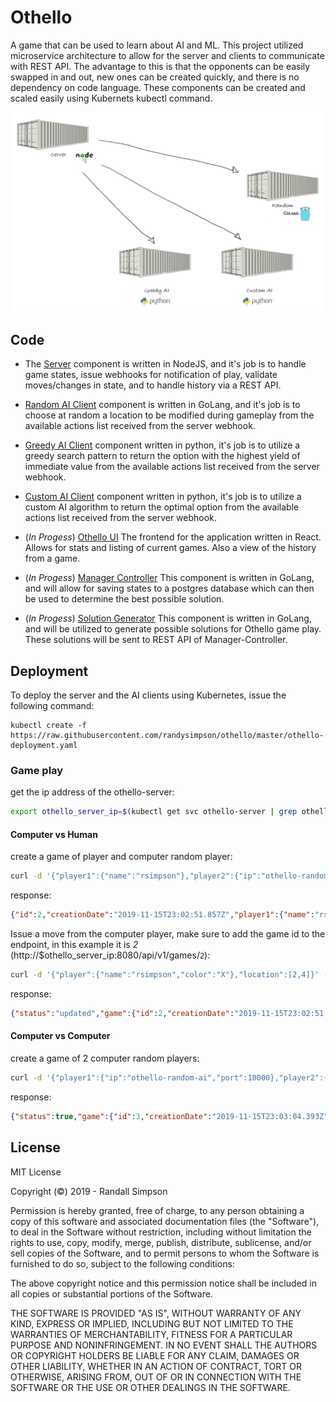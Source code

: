 # Othello

A game that can be used to learn about AI and ML.  This project utilized microservice architecture to allow for the server and clients to communicate with REST API.  The advantage to this is that the opponents can be easily swapped in and out, new ones can be created quickly, and there is no dependency on code language.  These components can be created and scaled easily using Kubernets kubectl command.

![Microservices](https://github.com/randysimpson/othello/raw/master/microservices.PNG "Microservices")

## Code

* The [Server](https://github.com/randysimpson/othello/tree/master/server) component is written in NodeJS, and it's job is to handle game states, issue webhooks for notification of play, validate moves/changes in state, and to handle history via a REST API.

* [Random AI Client](https://github.com/randysimpson/othello/tree/master/random) component is written in GoLang, and it's job is to choose at random a location to be modified during gameplay from the available actions list received from the server webhook.

* [Greedy AI Client](https://github.com/randysimpson/othello/tree/master/greedy) component written in python, it's job is to utilize a greedy search pattern to return the option with the highest yield of immediate value from the available actions list received from the server webhook.

* [Custom AI Client](https://github.com/randysimpson/othello/tree/master/custom) component written in python, it's job is to utilize a custom AI algorithm to return the optimal option from the available actions list received from the server webhook.

* (*In Progess*) [Othello UI](https://github.com/randysimpson/othello/tree/master/othello-ui) The frontend for the application written in React.  Allows for stats and listing of current games.  Also a view of the history from a game.

* (*In Progess*) [Manager Controller](https://github.com/randysimpson/othello/tree/master/manager-controller) This component is written in GoLang, and will allow for saving states to a postgres database which can then be used to determine the best possible solution.

* (*In Progess*) [Solution Generator](https://github.com/randysimpson/othello/tree/master/solution-generator) This component is written in GoLang, and will be utilized to generate possible solutions for Othello game play.  These solutions will be sent to REST API of Manager-Controller.

## Deployment

To deploy the server and the AI clients using Kubernetes, issue the following command:

```
kubectl create -f https://raw.githubusercontent.com/randysimpson/othello/master/othello-deployment.yaml
```

### Game play

get the ip address of the othello-server:

```sh
export othello_server_ip=$(kubectl get svc othello-server | grep othello | awk '{split($0, a, " "); print a[3]}')
```

#### Computer vs Human

create a game of player and computer random player:

```sh
curl -d '{"player1":{"name":"rsimpson"},"player2":{"ip":"othello-random-ai","port":10000}}' -H "Content-Type: application/json" -X POST http://$othello_server_ip:8080/api/v1/games
```

response:

```json
{"id":2,"creationDate":"2019-11-15T23:02:51.857Z","player1":{"name":"rsimpson","color":"X"},"player2":{"ip":"othello-random-ai","port":10000,"color":"O"},"status":{"message":"Waiting for Player 1","date":"2019-11-15T23:02:51.857Z","player":{"name":"rsimpson","color":"X"},"score":{"player1":2,"player2":2},"availableActions":[[3,5],[5,3],[4,2],[2,4]]},"state":[[" "," "," "," "," "," "," "," "],[" "," "," "," "," "," "," "," "],[" "," "," "," "," "," "," "," "],[" "," "," ","X","O"," "," "," "],[" "," "," ","O","X"," "," "," "],[" "," "," "," "," "," "," "," "],[" "," "," "," "," "," "," "," "],[" "," "," "," "," "," "," "," "]],"history":[]}
```

Issue a move from the computer player, make sure to add the game id to the endpoint, in this example it is *2* (http://$othello_server_ip:8080/api/v1/games/`2`):

```sh
curl -d '{"player":{"name":"rsimpson","color":"X"},"location":[2,4]}' -H "Content-Type: application/json" -X PUT http://$othello_server_ip:8080/api/v1/games/2
```

response:

```json
{"status":"updated","game":{"id":2,"creationDate":"2019-11-15T23:02:51.857Z","player1":{"name":"rsimpson","color":"X"},"player2":{"ip":"othello-random-ai","port":10000,"color":"O"},"status":{"message":"Waiting for Player 1","date":"2019-11-15T23:14:43.748Z","player":{"name":"rsimpson","color":"X"},"score":{"player1":3,"player2":3},"availableActions":[[5,5],[5,3],[5,6],[5,4],[5,2]]},"state":[[" "," "," "," "," "," "," "," "],[" "," "," "," "," "," "," "," "],[" "," "," "," ","X"," "," "," "],[" "," "," ","X","X"," "," "," "],[" "," "," ","O","O","O"," "," "],[" "," "," "," "," "," "," "," "],[" "," "," "," "," "," "," "," "],[" "," "," "," "," "," "," "," "]],"history":[[[" "," "," "," "," "," "," "," "],[" "," "," "," "," "," "," "," "],[" "," "," "," "," "," "," "," "],[" "," "," ","X","O"," "," "," "],[" "," "," ","O","X"," "," "," "],[" "," "," "," "," "," "," "," "],[" "," "," "," "," "," "," "," "],[" "," "," "," "," "," "," "," "]],[[" "," "," "," "," "," "," "," "],[" "," "," "," "," "," "," "," "],[" "," "," "," ","X"," "," "," "],[" "," "," ","X","X"," "," "," "],[" "," "," ","O","X"," "," "," "],[" "," "," "," "," "," "," "," "],[" "," "," "," "," "," "," "," "],[" "," "," "," "," "," "," "," "]]]}}
```

#### Computer vs Computer

create a game of 2 computer random players:

```sh
curl -d '{"player1":{"ip":"othello-random-ai","port":10000},"player2":{"ip":"othello-random-ai","port":10000}}' -H "Content-Type: application/json" -X POST http://$othello_server_ip:8080/api/v1/games
```

response:

```json
{"status":true,"game":{"id":3,"creationDate":"2019-11-15T23:03:04.393Z","player1":{"ip":"othello-random-ai","port":10000,"color":"X"},"player2":{"ip":"othello-random-ai","port":10000,"color":"O"},"status":{"message":"Completed winner is O","date":"2019-11-15T23:03:04.640Z","player":{"ip":"othello-random-ai","port":10000,"color":"O"},"score":{"player1":29,"player2":35},"availableActions":[],"winner":{"ip":"othello-random-ai","port":10000,"color":"O"},"complete":true},"state":[["O","O","X","X","X","X","X","X"],["O","O","X","X","O","O","O","O"],["O","O","X","O","O","O","O","X"],["O","X","O","O","O","O","X","X"],["O","X","O","O","O","O","X","X"],["O","O","O","O","O","X","O","X"],["O","O","O","O","X","O","X","X"],["X","X","X","X","X","X","X","X"]],"history":[[[" "," "," "," "," "," "," "," "],[" "," "," "," "," "," "," "," "],[" "," "," "," "," "," "," "," "],[" "," "," ","X","O"," "," "," "],[" "," "," ","O","X"," "," "," "],[" "," "," "," "," "," "," "," "],[" "," "," "," "," "," "," "," "],[" "," "," "," "," "," "," "," "]],[[" "," "," "," "," "," "," "," "],[" "," "," "," "," "," "," "," "],[" "," "," "," "," "," "," "," "],[" "," "," ","X","O"," "," "," "],[" "," "," ","X","X"," "," "," "],[" "," "," ","X"," "," "," "," "],[" "," "," "," "," "," "," "," "],[" "," "," "," "," "," "," "," "]],[[" "," "," "," "," "," "," "," "],[" "," "," "," "," "," "," "," "],[" "," "," "," "," "," "," "," "],[" "," ","O","O","O"," "," "," "],[" "," "," ","X","X"," "," "," "],[" "," "," ","X"," "," "," "," "],[" "," "," "," "," "," "," "," "],[" "," "," "," "," "," "," "," "]],[[" "," "," "," "," "," "," "," "],[" "," "," "," "," "," "," "," "],[" "," "," "," "," ","X"," "," "],[" "," ","O","O","X"," "," "," "],[" "," "," ","X","X"," "," "," "],[" "," "," ","X"," "," "," "," "],[" "," "," "," "," "," "," "," "],[" "," "," "," "," "," "," "," "]],[[" "," "," "," "," "," "," "," "],[" "," "," "," "," "," "," "," "],[" "," "," "," "," ","X"," "," "],[" "," ","O","O","X"," "," "," "],[" "," "," ","O","X"," "," "," "],[" "," "," ","O"," "," "," "," "],[" "," "," ","O"," "," "," "," "],[" "," "," "," "," "," "," "," "]],[[" "," "," "," "," "," "," "," "],[" "," "," "," "," "," "," "," "],[" "," "," "," "," ","X"," "," "],[" "," ","O","O","X"," "," "," "],[" "," "," ","X","X"," "," "," "],[" "," ","X","O"," "," "," "," "],[" "," "," ","O"," "," "," "," "],[" "," "," "," "," "," "," "," "]],[[" "," "," "," "," "," "," "," "],[" "," "," "," "," "," "," "," "],[" "," "," "," "," ","X"," "," "],[" "," ","O","O","X"," "," "," "],[" "," "," ","X","X"," "," "," "],[" ","O","O","O"," "," "," "," "],[" "," "," ","O"," "," "," "," "],[" "," "," "," "," "," "," "," "]],[[" "," "," "," "," "," "," "," "],[" "," "," "," "," "," "," "," "],[" "," "," "," "," ","X"," "," "],[" "," ","O","O","X"," "," "," "],[" "," "," ","X","X"," "," "," "],[" ","O","O","X"," "," "," "," "],[" "," "," ","X"," "," "," "," "],[" "," "," ","X"," "," "," "," "]],[[" "," "," "," "," "," "," "," "],[" "," "," "," "," "," "," "," "],[" "," "," "," "," ","X"," "," "],[" "," ","O","O","X"," "," "," "],[" "," "," ","O","X"," "," "," "],[" ","O","O","O","O"," "," "," "],[" "," "," ","X"," "," "," "," "],[" "," "," ","X"," "," "," "," "]],[[" "," "," "," "," "," "," "," "],[" "," "," "," "," "," "," "," "],[" "," "," "," "," ","X"," "," "],[" "," ","O","O","X"," "," "," "],[" "," "," ","O","X"," "," "," "],[" ","O","O","O","X"," "," "," "],[" "," "," ","X","X"," "," "," "],[" "," "," ","X"," "," "," "," "]],[[" "," "," "," "," "," "," "," "],[" "," "," "," "," "," "," "," "],[" "," "," "," "," ","X"," "," "],[" "," ","O","O","X"," "," "," "],[" "," "," ","O","O"," "," "," "],[" ","O","O","O","O","O"," "," "],[" "," "," ","X","X"," "," "," "],[" "," "," ","X"," "," "," "," "]],[[" "," "," "," "," "," "," "," "],[" "," "," "," "," "," "," "," "],[" "," "," "," "," ","X"," "," "],[" "," ","O","O","X"," "," "," "],[" "," "," ","O","O","X"," "," "],[" ","O","O","O","X","O"," "," "],[" "," "," ","X","X"," "," "," "],[" "," "," ","X"," "," "," "," "]],[[" "," "," "," "," "," "," "," "],[" "," "," "," "," "," "," "," "],[" "," "," "," "," ","X"," "," "],[" "," ","O","O","X"," "," "," "],[" "," "," ","O","O","X"," "," "],[" ","O","O","O","X","O"," "," "],[" "," "," ","X","O"," "," "," "],[" "," "," ","X"," ","O"," "," "]],[[" "," "," "," "," "," "," "," "],[" "," "," "," "," "," "," "," "],[" "," "," "," "," ","X"," "," "],[" "," ","O","O","X"," "," "," "],[" "," "," ","O","O","X","X"," "],[" ","O","O","O","X","X"," "," "],[" "," "," ","X","X"," "," "," "],[" "," "," ","X"," ","O"," "," "]],[[" "," "," "," "," "," "," "," "],[" "," "," "," "," "," ","O"," "],[" "," "," "," "," ","O"," "," "],[" "," ","O","O","O"," "," "," "],[" "," "," ","O","O","X","X"," "],[" ","O","O","O","X","X"," "," "],[" "," "," ","X","X"," "," "," "],[" "," "," ","X"," ","O"," "," "]],[[" "," "," "," "," "," "," "," "],[" "," "," "," "," "," ","O"," "],[" "," "," ","X"," ","O"," "," "],[" "," ","O","X","X"," "," "," "],[" "," "," ","X","O","X","X"," "],[" ","O","O","X","X","X"," "," "],[" "," "," ","X","X"," "," "," "],[" "," "," ","X"," ","O"," "," "]],[[" "," "," "," "," "," "," "," "],[" "," "," "," "," "," ","O"," "],[" "," "," ","X"," ","O"," "," "],[" "," ","O","X","X"," "," "," "],[" "," "," ","X","O","O","O","O"],[" ","O","O","X","X","X"," "," "],[" "," "," ","X","X"," "," "," "],[" "," "," ","X"," ","O"," "," "]],[[" "," "," "," "," "," "," "," "],[" "," "," "," "," "," ","O"," "],[" "," "," ","X"," ","O"," "," "],[" ","X","X","X","X"," "," "," "],[" "," "," ","X","O","O","O","O"],[" ","O","O","X","X","X"," "," "],[" "," "," ","X","X"," "," "," "],[" "," "," ","X"," ","O"," "," "]],[[" "," "," "," "," "," "," "," "],[" "," "," "," "," "," ","O"," "],[" "," "," ","X"," ","O"," "," "],[" ","X","X","X","X"," "," "," "],[" "," "," ","X","O","O","O","O"],[" ","O","O","O","X","X"," "," "],[" "," ","O","X","X"," "," "," "],[" "," "," ","X"," ","O"," "," "]],[[" "," "," "," "," "," "," "," "],[" "," "," "," "," "," ","O"," "],[" "," "," ","X"," ","O"," "," "],[" ","X","X","X","X"," "," "," "],[" ","X"," ","X","O","O","O","O"],[" ","O","X","O","X","X"," "," "],[" "," ","O","X","X"," "," "," "],[" "," "," ","X"," ","O"," "," "]],[[" "," "," "," "," "," "," "," "],[" "," "," "," "," "," ","O"," "],[" "," ","O","X"," ","O"," "," "],[" ","X","X","O","X"," "," "," "],[" ","X"," ","X","O","O","O","O"],[" ","O","X","O","X","X"," "," "],[" "," ","O","X","X"," "," "," "],[" "," "," ","X"," ","O"," "," "]],[[" "," "," "," "," "," "," ","X"],[" "," "," "," "," "," ","X"," "],[" "," ","O","X"," ","X"," "," "],[" ","X","X","O","X"," "," "," "],[" ","X"," ","X","O","O","O","O"],[" ","O","X","O","X","X"," "," "],[" "," ","O","X","X"," "," "," "],[" "," "," ","X"," ","O"," "," "]],[[" "," "," "," "," "," "," ","X"],[" "," "," "," "," "," ","X"," "],[" "," ","O","X"," ","X"," "," "],[" ","O","X","O","X"," "," "," "],["O","X"," ","X","O","O","O","O"],[" ","O","X","O","X","X"," "," "],[" "," ","O","X","X"," "," "," "],[" "," "," ","X"," ","O"," "," "]],[[" "," "," "," "," "," "," ","X"],[" ","X"," "," "," "," ","X"," "],[" "," ","X","X"," ","X"," "," "],[" ","O","X","X","X"," "," "," "],["O","X"," ","X","X","O","O","O"],[" ","O","X","O","X","X"," "," "],[" "," ","O","X","X"," "," "," "],[" "," "," ","X"," ","O"," "," "]],[[" "," "," "," "," "," "," ","X"],[" ","X"," "," "," "," ","X"," "],[" "," ","X","X"," ","X"," "," "],[" ","O","X","X","X"," "," "," "],["O","X"," ","X","X","O","O","O"],[" ","O","X","O","O","O","O"," "],[" "," ","O","X","X"," "," "," "],[" "," "," ","X"," ","O"," "," "]],[[" "," "," "," "," "," "," ","X"],[" ","X"," "," "," "," ","X"," "],[" "," ","X","X"," ","X"," "," "],[" ","O","X","X","X"," ","X"," "],["O","X"," ","X","X","X","O","O"],[" ","O","X","O","X","O","O"," "],[" "," ","O","X","X"," "," "," "],[" "," "," ","X"," ","O"," "," "]],[[" "," "," "," "," "," "," ","X"],[" ","X"," "," "," "," ","X"," "],[" "," ","X","X"," ","X","O"," "],[" ","O","X","X","X"," ","O"," "],["O","X"," ","X","X","X","O","O"],[" ","O","X","O","X","O","O"," "],[" "," ","O","X","X"," "," "," "],[" "," "," ","X"," ","O"," "," "]],[[" "," "," "," "," "," "," ","X"],[" ","X"," "," "," "," ","X"," "],[" "," ","X","X"," ","X","O"," "],[" ","O","X","X","X"," ","O"," "],["O","X"," ","X","X","X","O","O"],[" ","O","X","O","X","X","X","X"],[" "," ","O","X","X"," "," "," "],[" "," "," ","X"," ","O"," "," "]],[[" "," "," "," "," "," "," ","X"],[" ","X"," "," "," "," ","X"," "],[" "," ","X","X"," ","X","O"," "],[" ","O","X","X","X"," ","O"," "],["O","X"," ","X","X","X","O","O"],[" ","O","X","O","X","X","X","O"],[" "," ","O","X","X"," "," ","O"],[" "," "," ","X"," ","O"," "," "]],[[" "," "," "," "," "," "," ","X"],[" ","X"," "," "," "," ","X"," "],[" "," ","X","X"," ","X","O"," "],[" ","O","X","X","X"," ","O"," "],["O","X"," ","X","X","X","O","O"],[" ","O","X","O","X","X","X","O"],[" "," ","X","X","X"," "," ","O"],[" "," ","X","X"," ","O"," "," "]],[[" "," "," "," "," "," "," ","X"],[" ","X"," "," "," "," ","X"," "],[" "," ","X","X"," ","X","O"," "],[" ","O","X","X","X"," ","O"," "],["O","O","O","O","O","O","O","O"],[" ","O","X","O","X","X","X","O"],[" "," ","X","X","X"," "," ","O"],[" "," ","X","X"," ","O"," "," "]],[[" "," "," "," "," "," "," ","X"],[" ","X"," "," "," "," ","X"," "],[" "," ","X","X"," ","X","X","X"],[" ","O","X","X","X"," ","X"," "],["O","O","O","O","O","X","O","O"],[" ","O","X","O","X","X","X","O"],[" "," ","X","X","X"," "," ","O"],[" "," ","X","X"," ","O"," "," "]],[[" "," "," "," "," "," "," ","X"],[" ","X"," ","O"," "," ","X"," "],[" "," ","O","O"," ","X","X","X"],[" ","O","X","O","X"," ","X"," "],["O","O","O","O","O","X","O","O"],[" ","O","X","O","X","X","X","O"],[" "," ","X","X","X"," "," ","O"],[" "," ","X","X"," ","O"," "," "]],[[" "," "," "," "," "," "," ","X"],[" ","X"," ","O"," "," ","X"," "],[" "," ","O","O"," ","X","X","X"],[" ","O","X","O","X"," ","X"," "],["O","X","O","O","O","X","O","O"],["X","X","X","O","X","X","X","O"],[" "," ","X","X","X"," "," ","O"],[" "," ","X","X"," ","O"," "," "]],[[" "," "," "," "," "," "," ","X"],[" ","X"," ","O"," "," ","X"," "],[" "," ","O","O"," ","X","X","X"],[" ","O","X","O","X"," ","X"," "],["O","X","O","O","O","X","O","O"],["X","X","X","O","X","X","X","O"],[" "," ","O","X","X"," "," ","O"],[" ","O","X","X"," ","O"," "," "]],[[" "," "," "," "," "," "," ","X"],[" ","X"," ","O"," "," ","X"," "],[" "," ","O","O"," ","X","X","X"],[" ","O","X","O","X"," ","X"," "],["O","X","O","O","O","X","O","O"],["X","X","X","O","X","X","X","O"],[" "," ","O","X","X"," "," ","O"],["X","X","X","X"," ","O"," "," "]],[["O"," "," "," "," "," "," ","X"],[" ","O"," ","O"," "," ","X"," "],[" "," ","O","O"," ","X","X","X"],[" ","O","X","O","X"," ","X"," "],["O","X","O","O","O","X","O","O"],["X","X","X","O","X","X","X","O"],[" "," ","O","X","X"," "," ","O"],["X","X","X","X"," ","O"," "," "]],[["O"," "," ","X"," "," "," ","X"],[" ","O"," ","X"," "," ","X"," "],[" "," ","O","X"," ","X","X","X"],[" ","O","X","X","X"," ","X"," "],["O","X","O","X","O","X","O","O"],["X","X","X","X","X","X","X","O"],[" "," ","O","X","X"," "," ","O"],["X","X","X","X"," ","O"," "," "]],[["O"," "," ","X"," "," "," ","X"],[" ","O"," ","X"," "," ","X"," "],[" "," ","O","X"," ","X","X","X"],[" ","O","X","X","X"," ","X"," "],["O","X","O","X","O","X","O","O"],["X","X","X","X","O","X","X","O"],[" "," ","O","X","O"," "," ","O"],["X","X","X","X","O","O"," "," "]],[["O"," "," ","X"," "," "," ","X"],[" ","O"," ","X"," "," ","X"," "],[" "," ","O","X"," ","X","X","X"],[" ","O","X","X","X"," ","X"," "],["O","X","O","X","O","X","O","O"],["X","X","X","X","X","X","X","O"],[" "," ","O","X","X","X"," ","O"],["X","X","X","X","O","O"," "," "]],[["O"," "," ","X"," "," ","O","X"],[" ","O"," ","X"," "," ","O"," "],[" "," ","O","X"," ","X","O","X"],[" ","O","X","X","X"," ","O"," "],["O","X","O","X","O","X","O","O"],["X","X","X","X","X","X","X","O"],[" "," ","O","X","X","X"," ","O"],["X","X","X","X","O","O"," "," "]],[["O"," "," ","X"," "," ","O","X"],[" ","O"," ","X"," "," ","O"," "],[" "," ","O","X"," ","X","O","X"],[" ","O","X","X","X"," ","O"," "],["O","X","O","X","O","X","O","O"],["X","X","X","X","X","X","X","O"],[" ","X","X","X","X","X"," ","O"],["X","X","X","X","O","O"," "," "]],[["O"," "," ","X"," "," ","O","X"],[" ","O"," ","X"," "," ","O"," "],[" "," ","O","X"," ","X","O","X"],[" ","O","O","O","O","O","O"," "],["O","X","O","X","O","O","O","O"],["X","X","X","X","X","O","X","O"],[" ","X","X","X","X","O"," ","O"],["X","X","X","X","O","O"," "," "]],[["O"," "," ","X"," "," ","O","X"],[" ","O","X","X"," "," ","O"," "],[" "," ","X","X"," ","X","O","X"],[" ","O","X","O","O","O","O"," "],["O","X","X","X","O","O","O","O"],["X","X","X","X","X","O","X","O"],[" ","X","X","X","X","O"," ","O"],["X","X","X","X","O","O"," "," "]],[["O"," "," ","X"," "," ","O","X"],[" ","O","O","O","O"," ","O"," "],[" "," ","X","X"," ","O","O","X"],[" ","O","X","O","O","O","O"," "],["O","X","X","X","O","O","O","O"],["X","X","X","X","X","O","X","O"],[" ","X","X","X","X","O"," ","O"],["X","X","X","X","O","O"," "," "]],[["O"," "," ","X"," ","X","X","X"],[" ","O","O","O","X"," ","X"," "],[" "," ","X","X"," ","O","O","X"],[" ","O","X","O","O","O","O"," "],["O","X","X","X","O","O","O","O"],["X","X","X","X","X","O","X","O"],[" ","X","X","X","X","O"," ","O"],["X","X","X","X","O","O"," "," "]],[["O"," "," ","X"," ","X","X","X"],[" ","O","O","O","X"," ","X"," "],[" "," ","X","X"," ","O","O","X"],[" ","O","X","O","O","O","O"," "],["O","X","X","X","O","O","O","O"],["X","X","X","X","X","O","O","O"],[" ","X","X","X","X","O","O","O"],["X","X","X","X","O","O"," "," "]],[["O"," "," ","X"," ","X","X","X"],[" ","O","O","O","X"," ","X"," "],["X"," ","X","X"," ","O","O","X"],[" ","X","X","O","O","O","O"," "],["O","X","X","X","O","O","O","O"],["X","X","X","X","X","O","O","O"],[" ","X","X","X","X","O","O","O"],["X","X","X","X","O","O"," "," "]],[["O"," "," ","X"," ","X","X","X"],[" ","O","O","O","O","O","X"," "],["X"," ","X","X"," ","O","O","X"],[" ","X","X","O","O","O","O"," "],["O","X","X","X","O","O","O","O"],["X","X","X","X","X","O","O","O"],[" ","X","X","X","X","O","O","O"],["X","X","X","X","O","O"," "," "]],[["O"," "," ","X","X","X","X","X"],[" ","O","O","X","O","O","X"," "],["X"," ","X","X"," ","O","O","X"],[" ","X","X","O","O","O","O"," "],["O","X","X","X","O","O","O","O"],["X","X","X","X","X","O","O","O"],[" ","X","X","X","X","O","O","O"],["X","X","X","X","O","O"," "," "]],[["O"," "," ","X","X","X","X","X"],[" ","O","O","X","O","O","X"," "],["X"," ","X","X"," ","O","O","X"],["O","O","O","O","O","O","O"," "],["O","O","X","X","O","O","O","O"],["X","X","O","X","X","O","O","O"],[" ","X","X","O","X","O","O","O"],["X","X","X","X","O","O"," "," "]],[["O"," "," ","X","X","X","X","X"],[" ","O","X","X","O","O","X"," "],["X","X","X","X"," ","O","O","X"],["O","X","X","O","O","O","O"," "],["O","X","X","X","O","O","O","O"],["X","X","O","X","X","O","O","O"],[" ","X","X","O","X","O","O","O"],["X","X","X","X","O","O"," "," "]],[["O"," "," ","X","X","X","X","X"],["O","O","X","X","O","O","X"," "],["O","O","X","X"," ","O","O","X"],["O","X","O","O","O","O","O"," "],["O","X","X","O","O","O","O","O"],["X","X","O","X","O","O","O","O"],[" ","X","X","O","X","O","O","O"],["X","X","X","X","O","O"," "," "]],[["O"," "," ","X","X","X","X","X"],["O","O","X","X","O","O","X"," "],["O","O","X","X"," ","O","O","X"],["O","X","O","X","O","O","O"," "],["O","X","X","O","X","O","O","O"],["X","X","O","X","O","X","O","O"],[" ","X","X","O","X","O","X","O"],["X","X","X","X","O","O"," ","X"]],[["O","O"," ","X","X","X","X","X"],["O","O","O","X","O","O","X"," "],["O","O","X","O"," ","O","O","X"],["O","X","O","X","O","O","O"," "],["O","X","X","O","X","O","O","O"],["X","X","O","X","O","X","O","O"],[" ","X","X","O","X","O","X","O"],["X","X","X","X","O","O"," ","X"]],[["O","O"," ","X","X","X","X","X"],["O","O","O","X","O","X","X"," "],["O","O","X","O"," ","O","X","X"],["O","X","O","X","X","X","X","X"],["O","X","X","O","X","O","X","X"],["X","X","O","X","O","X","O","X"],[" ","X","X","O","X","O","X","X"],["X","X","X","X","O","O"," ","X"]],[["O","O"," ","X","X","X","X","X"],["O","O","O","X","O","X","X"," "],["O","O","X","O"," ","O","X","X"],["O","X","O","X","X","X","X","X"],["O","X","X","O","X","O","X","X"],["O","X","O","X","O","X","O","X"],["O","O","O","O","X","O","X","X"],["X","X","X","X","O","O"," ","X"]],[["O","O"," ","X","X","X","X","X"],["O","O","O","X","O","X","X"," "],["O","O","X","O"," ","O","X","X"],["O","X","O","X","X","X","X","X"],["O","X","X","O","X","O","X","X"],["O","X","O","X","O","X","O","X"],["O","O","O","O","X","O","X","X"],["X","X","X","X","X","X","X","X"]],[["O","O"," ","X","X","X","X","X"],["O","O","O","X","O","O","O","O"],["O","O","X","O"," ","O","O","X"],["O","X","O","X","X","O","X","X"],["O","X","X","O","O","O","X","X"],["O","X","O","O","O","X","O","X"],["O","O","O","O","X","O","X","X"],["X","X","X","X","X","X","X","X"]],[["O","O","X","X","X","X","X","X"],["O","O","X","X","O","O","O","O"],["O","O","X","O"," ","O","O","X"],["O","X","O","X","X","O","X","X"],["O","X","X","O","O","O","X","X"],["O","X","O","O","O","X","O","X"],["O","O","O","O","X","O","X","X"],["X","X","X","X","X","X","X","X"]]]}}
```

## License

MIT License

Copyright (©) 2019 - Randall Simpson

Permission is hereby granted, free of charge, to any person obtaining a copy
of this software and associated documentation files (the "Software"), to deal
in the Software without restriction, including without limitation the rights
to use, copy, modify, merge, publish, distribute, sublicense, and/or sell
copies of the Software, and to permit persons to whom the Software is
furnished to do so, subject to the following conditions:

The above copyright notice and this permission notice shall be included in all
copies or substantial portions of the Software.

THE SOFTWARE IS PROVIDED "AS IS", WITHOUT WARRANTY OF ANY KIND, EXPRESS OR
IMPLIED, INCLUDING BUT NOT LIMITED TO THE WARRANTIES OF MERCHANTABILITY,
FITNESS FOR A PARTICULAR PURPOSE AND NONINFRINGEMENT. IN NO EVENT SHALL THE
AUTHORS OR COPYRIGHT HOLDERS BE LIABLE FOR ANY CLAIM, DAMAGES OR OTHER
LIABILITY, WHETHER IN AN ACTION OF CONTRACT, TORT OR OTHERWISE, ARISING FROM,
OUT OF OR IN CONNECTION WITH THE SOFTWARE OR THE USE OR OTHER DEALINGS IN THE
SOFTWARE.
